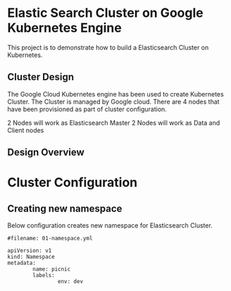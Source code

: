 # Elastic Search Cluster on Google Kubernetes Engine

This project is to demonstrate how to build a Elasticsearch Cluster on Kubernetes.

## Cluster Design
The Google Cloud Kubernetes engine has been used to create Kubernetes Cluster. The Cluster is managed by Google cloud. There are 4 nodes that have been provisioned as part of cluster configuration.

2 Nodes will work as Elasticsearch Master
2 Nodes will work as Data and Client nodes

## Design Overview


# Cluster Configuration
## Creating new namespace

Below configuration creates new namespace for Elasticsearch Cluster.

```shell
#filename: 01-namespace.yml

apiVersion: v1
kind: Namespace
metadata:
        name: picnic
        labels:
                env: dev
```

##
